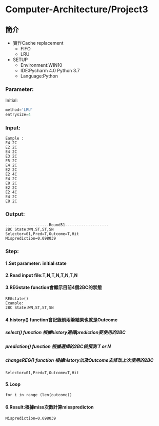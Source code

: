 # Computer-Architecture/Project3
## 簡介
* 實作Cache replacement
  * FIFO
  * LRU
* SETUP
  * Environment:WIN10
  * IDE:Pycharm 4.0 Python 3.7
  * Language:Python
### Parameter:
Initial:
```py    
method='LRU'
entrysize=4
```
### Input: 
    Eample :
    E4 2C
    E2 2C
    E4 2C
    E3 2C
    E5 2C
    E4 2C
    E2 2C
    E2 4C
    E4 2C
    E8 2C
    E2 2C
    E2 4C
    E4 2C
    E8 2C
### Output: 
    -------------------Round51-------------------
    2BC State:WN,ST,ST,SN
    Selector=01,Pred=T,Outcome=T,Hit
    Misprediction=0.098039
### Step:
#### 1.Set parameter: initial state
#### 2.Read input file:T,N,T,N,T,N,T,N
#### 3.REGstate function會顯示目前4個2BC的狀態
    REGstate()
    Example:
    2BC State:WN,ST,ST,SN
#### 4.history() function會記錄前兩筆結果也就是Outcome
##### select() function 根據history選擇prediction要使用的2BC
##### prediction() function 根據選擇的2BC做預測 T or N
##### changeREG() function 根據history以及Outcome去修改上次使用的2BC 
    Selector=01,Pred=T,Outcome=T,Hit
#### 5.Loop
    for i in range (len(outcome))
#### 6.Result:根據miss次數計算misspredicton
    Misprediction=0.098039
